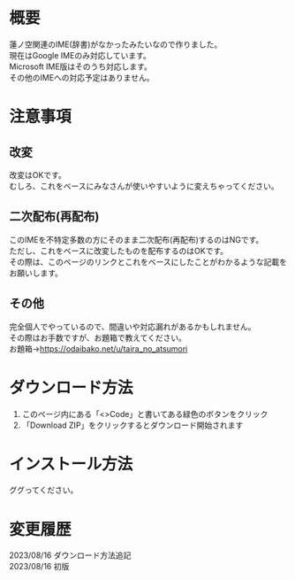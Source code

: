 # 概要
蓮ノ空関連のIME(辞書)がなかったみたいなので作りました。  
現在はGoogle IMEのみ対応しています。  
Microsoft IME版はそのうち対応します。  
その他のIMEへの対応予定はありません。  

# 注意事項
## 改変
改変はOKです。  
むしろ、これをベースにみなさんが使いやすいように変えちゃってください。  

## 二次配布(再配布)
このIMEを不特定多数の方にそのまま二次配布(再配布)するのはNGです。  
ただし、これをベースに改変したものを配布するのはOKです。  
その際は、このページのリンクとこれをベースにしたことがわかるような記載をお願いします。  

## その他
完全個人でやっているので、間違いや対応漏れがあるかもしれません。  
その際はお手数ですが、お題箱で教えてください。  
お題箱→https://odaibako.net/u/taira_no_atsumori

# ダウンロード方法
1. このページ内にある「<>Code」と書いてある緑色のボタンをクリック
2. 「Download ZIP」をクリックするとダウンロード開始されます

# インストール方法
ググってください。  

# 変更履歴
2023/08/16 ダウンロード方法追記  
2023/08/16 初版
